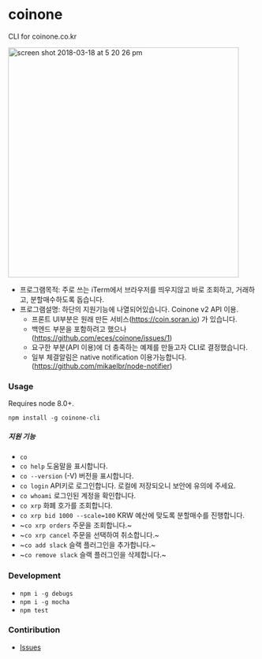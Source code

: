# coinone
CLI for coinone.co.kr

<img width="467" alt="screen shot 2018-03-18 at 5 20 26 pm" src="https://user-images.githubusercontent.com/836982/37564043-499109b8-2ad1-11e8-8fe8-20d9b903b8d8.png">

- 프로그램목적: 주로 쓰는 iTerm에서 브라우저를 띄우지않고 바로 조회하고, 거래하고, 분할매수하도록 돕습니다.
- 프로그램설명: 하단의 지원기능에 나열되어있습니다. Coinone v2 API 이용. 
    - 프론트 UI부분은 원래 만든 서비스(https://coin.soran.io) 가 있습니다.
    - 백엔드 부분을 포함하려고 했으나 (https://github.com/eces/coinone/issues/1) 
    - 요구한 부분(API 이용)에 더 충족하는 예제를 만들고자 CLI로 결정했습니다.
    - 일부 체결알림은 native notification 이용가능합니다. (https://github.com/mikaelbr/node-notifier)

### Usage

Requires node 8.0+.

`npm install -g coinone-cli`

##### 지원 기능

- `co`
- `co help` 도움말을 표시합니다.
- `co --version` (-V) 버전을 표시합니다.
- `co login` API키로 로그인합니다. 로컬에 저장되오니 보안에 유의에 주세요.
- `co whoami` 로그인된 계정을 확인합니다.
- `co xrp` 화폐 호가를 조회합니다.
- `co xrp bid 1000 --scale=100` KRW 예산에 맞도록 분할매수를 진행합니다.
- ~`co xrp orders` 주문을 조회합니다.~
- ~`co xrp cancel` 주문을 선택하여 취소합니다.~
- ~`co add slack` 슬랙 플러그인을 추가합니다.~
- ~`co remove slack` 슬랙 플러그인을 삭제합니다.~


### Development

- `npm i -g debugs`
- `npm i -g mocha`
- `npm test`


### Contiribution

- [Issues](https://github.com/eces/coinone/issues)
